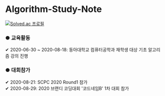 # Algorithm-Study-Note
    
[![Solved.ac 프로필](http://mazassumnida.wtf/api/generate_badge?boj=eddy5360)](https://solved.ac/eddy5360)
    
### ● 교육활동    
✔ 2020-06-30 ~ 2020-08-18: 동아대학교 컴퓨터공학과 재학생 대상 기초 알고리즘 강의 진행    
    
    
### ● 대회참가
✔ 2020-08-21: SCPC 2020 Round1 참가    
✔ 2020-08-29: 2020 브랜디 코딩대회 '코드네임B' 1차 대회 참가    
